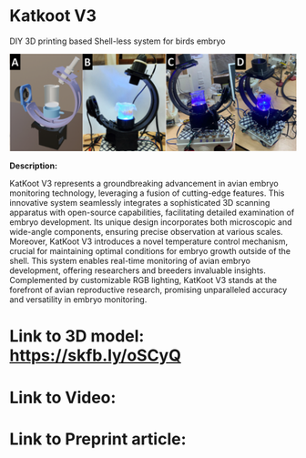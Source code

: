 
# **Katkoot V3**
DIY 3D printing based Shell-less system for birds embryo
<p align="center"> 
<img src= "incubator.png"> 
</p>



**Description:**

KatKoot V3 represents a groundbreaking advancement in avian embryo monitoring technology, leveraging a fusion of cutting-edge features. This innovative system seamlessly integrates a sophisticated 3D scanning apparatus with open-source capabilities, facilitating detailed examination of embryo development. Its unique design incorporates both microscopic and wide-angle components, ensuring precise observation at various scales. Moreover, KatKoot V3 introduces a novel temperature control mechanism, crucial for maintaining optimal conditions for embryo growth outside of the shell. This system enables real-time monitoring of avian embryo development, offering researchers and breeders invaluable insights. Complemented by customizable RGB lighting, KatKoot V3 stands at the forefront of avian reproductive research, promising unparalleled accuracy and versatility in embryo monitoring.

# Link to 3D model: https://skfb.ly/oSCyQ
# Link to Video:
# Link to Preprint article:

